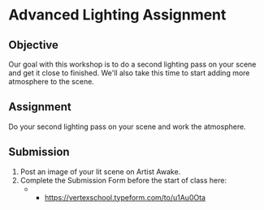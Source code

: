 # Advanced Lighting Assignment

<h2>Objective</h2>
<p>Our goal with this workshop is to do a second lighting pass on your scene and get it close to finished. We'll also take this time to start adding more atmosphere to the scene.</p>
<h2>Assignment</h2>
<p>Do your second lighting pass on your scene and work the atmosphere.</p>
<h2>Submission</h2>
<ol>
<li>Post an image of your lit scene on Artist Awake.</li>
<li>Complete the Submission Form before the start of class here:
<ul>
<li>
<ul>
<li><a class="external" href="https://vertexschool.typeform.com/to/u1Au0Ota" target="_blank"><span>https://vertexschool.typeform.com/to/u1Au0Ota</span></a></li>
</ul>
</li>
</ul>
</li>
</ol>